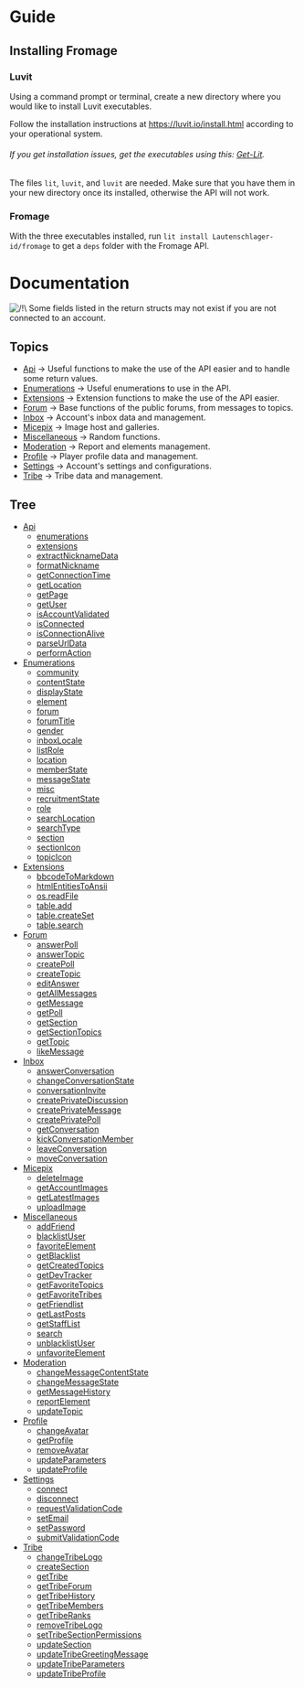 # Guide

## Installing Fromage

### Luvit

Using a command prompt or terminal, create a new directory where you would like to install Luvit executables.

Follow the installation instructions at https://luvit.io/install.html according to your operational system.<br>
###### If you get installation issues, get the executables using this: [Get-Lit](https://github.com/SinisterRectus/get-lit).

The files `lit`, `luvit`, and `luvit` are needed. Make sure that you have them in your new directory once its installed, otherwise the API will not work.

### Fromage

With the three executables installed, run `lit install Lautenschlager-id/fromage` to get a `deps` folder with the Fromage API.

# Documentation

![/!\\](http://images.atelier801.com/168395f0cbc.png) Some fields listed in the return structs may not exist if you are not connected to an account.

## Topics

- [Api](Api.md) → Useful functions to make the use of the API easier and to handle some return values.
- [Enumerations](Enumerations.md) → Useful enumerations to use in the API.
- [Extensions](Extensions.md) → Extension functions to make the use of the API easier.
- [Forum](Forum.md) → Base functions of the public forums, from messages to topics.
- [Inbox](Inbox.md) → Account's inbox data and management.
- [Micepix](Micepix.md) → Image host and galleries.
- [Miscellaneous](Miscellaneous.md) → Random functions. 
- [Moderation](Moderation.md) → Report and elements management.
- [Profile](Profile.md) → Player profile data and management.
- [Settings](Settings.md) → Account's settings and configurations.
- [Tribe](Tribe.md) → Tribe data and management.

## Tree

- [Api](Api.md)
	- [enumerations](Api.md#enumerations---)
	- [extensions](Api.md#extensions---)
	- [extractNicknameData](Api.md#extractnicknamedata--nickname-)
	- [formatNickname](Api.md#formatnickname--nickname-)
	- [getConnectionTime](Api.md#getconnectiontime---)
	- [getLocation](Api.md#getlocation--forum-community-section-)
	- [getPage](Api.md#getpage--url-)
	- [getUser](Api.md#getuser---)
	- [isAccountValidated](Api.md#isaccountvalidated---)
	- [isConnected](Api.md#isconnected---)
	- [isConnectionAlive](Api.md#isconnectionalive---)
	- [parseUrlData](Api.md#parseurldata--href-)
	- [performAction](Api.md#performaction--uri-postdata-ajaxuri-file-)
- [Enumerations](Enumerations.md)
	- [community](Enumerations.md#community-int)
	- [contentState](Enumerations.md#contentstate-string)
	- [displayState](Enumerations.md#displaystate-int)
	- [element](Enumerations.md#element-int)
	- [forum](Enumerations.md#forum-int)
	- [forumTitle](Enumerations.md#forumtitle-string)
	- [gender](Enumerations.md#gender-int)
	- [inboxLocale](Enumerations.md#inboxlocale-int)
	- [listRole](Enumerations.md#listrole-int)
	- [location](Enumerations.md#location-table)
	- [memberState](Enumerations.md#memberstate-string)
	- [messageState](Enumerations.md#messagestate-int)
	- [misc](Enumerations.md#misc-int)
	- [recruitmentState](Enumerations.md#recruitmentstate-int)
	- [role](Enumerations.md#role-int)
	- [searchLocation](Enumerations.md#searchlocation-int)
	- [searchType](Enumerations.md#searchtype-int)
	- [section](Enumerations.md#section-string)
	- [sectionIcon](Enumerations.md#sectionicon-string)
	- [topicIcon](Enumerations.md#topicicon-string)
- [Extensions](Extensions.md)
	- [bbcodeToMarkdown](Extensions.md#bbcodetomarkdown--bbcode-)
	- [htmlEntitiesToAnsii](Extensions.md#htmlentitiestoansii--str-)
	- [os.readFile](Extensions.md#osreadfile--file-)
	- [table.add](Extensions.md#tableadd--src-list-)
	- [table.createSet](Extensions.md#tablecreateset--tbl-index-)
	- [table.search](Extensions.md#tablesearch--tbl-value-index-)
- [Forum](Forum.md)
	- [answerPoll](Forum.md#answerpoll--option-location-pollid-)
	- [answerTopic](Forum.md#answertopic--message-location-)
	- [createPoll](Forum.md#createpoll--title-message-pollresponses-location-settings-)
	- [createTopic](Forum.md#createtopic--title-message-location-)
	- [editAnswer](Forum.md#editanswer--messageid-message-location-)
	- [getAllMessages](Forum.md#getallmessages--location-getallinfo-pagenumber-)
	- [getMessage](Forum.md#getmessage--postid-location-)
	- [getPoll](Forum.md#getpoll--location-)
	- [getSection](Forum.md#getsection--location-)
	- [getSectionTopics](Forum.md#getsectiontopics--location-getallinfo-pagenumber-)
	- [getTopic](Forum.md#gettopic--location-ignorefirstmessage-)
	- [likeMessage](Forum.md#likemessage--messageid-location-)
- [Inbox](Inbox.md)
	- [answerConversation](Inbox.md#answerconversation--conversationid-answer-)
	- [changeConversationState](Inbox.md#changeconversationstate--displaystate-conversationid-)
	- [conversationInvite](Inbox.md#conversationinvite--conversationid-username-)
	- [createPrivateDiscussion](Inbox.md#createprivatediscussion--destinataries-subject-message-)
	- [createPrivateMessage](Inbox.md#createprivatemessage--destinatary-subject-message-)
	- [createPrivatePoll](Inbox.md#createprivatepoll--destinataries-subject-message-pollresponses-settings-)
	- [getConversation](Inbox.md#getconversation--location-ignorefirstmessage-)
	- [kickConversationMember](Inbox.md#kickconversationmember--conversationid-userid-)
	- [leaveConversation](Inbox.md#leaveconversation--conversationid-)
	- [moveConversation](Inbox.md#moveconversation--inboxlocale-conversationid-)
- [Micepix](Micepix.md)
	- [deleteImage](Micepix.md#deleteimage--imageid-)
	- [getAccountImages](Micepix.md#getaccountimages--pagenumber-)
	- [getLatestImages](Micepix.md#getlatestimages--quantity-)
	- [uploadImage](Micepix.md#uploadimage--image-ispublic-)
- [Miscellaneous](Miscellaneous.md)
	- [addFriend](Miscellaneous.md#addfriend--username-)
	- [blacklistUser](Miscellaneous.md#blacklistuser--username-)
	- [favoriteElement](Miscellaneous.md#favoriteelement--element-elementid-location-)
	- [getBlacklist](Miscellaneous.md#getblacklist---)
	- [getCreatedTopics](Miscellaneous.md#getcreatedtopics--username-)
	- [getDevTracker](Miscellaneous.md#getdevtracker---)
	- [getFavoriteTopics](Miscellaneous.md#getfavoritetopics---)
	- [getFavoriteTribes](Miscellaneous.md#getfavoritetribes---)
	- [getFriendlist](Miscellaneous.md#getfriendlist---)
	- [getLastPosts](Miscellaneous.md#getlastposts--pagenumber-username-extractnavbar-)
	- [getStaffList](Miscellaneous.md#getstafflist--role-)
	- [search](Miscellaneous.md#search--searchtype-search-pagenumber-data-)
	- [unblacklistUser](Miscellaneous.md#unblacklistuser--username-)
	- [unfavoriteElement](Miscellaneous.md#unfavoriteelement--favoriteid-location-)
- [Moderation](Moderation.md)
	- [changeMessageContentState](Moderation.md#changemessagecontentstate--messageid-contentstate-location-)
	- [changeMessageState](Moderation.md#changemessagestate--messageid-messagestate-location-reason-)
	- [getMessageHistory](Moderation.md#getmessagehistory--messageid-location-)
	- [reportElement](Moderation.md#reportelement--element-elementid-reason-location-)
	- [updateTopic](Moderation.md#updatetopic--location-data-)
- [Profile](Profile.md)
	- [changeAvatar](Profile.md#changeavatar--image-)
	- [getProfile](Profile.md#getprofile--username-)
	- [removeAvatar](Profile.md#removeavatar---)
	- [updateParameters](Profile.md#updateparameters--parameters-)
	- [updateProfile](Profile.md#updateprofile--data-)
- [Settings](Settings.md)
	- [connect](Settings.md#connect--username-userpassword-)
	- [disconnect](Settings.md#disconnect---)
	- [requestValidationCode](Settings.md#requestvalidationcode---)
	- [setEmail](Settings.md#setemail--email-registration-)
	- [setPassword](Settings.md#setpassword--password-disconnect-)
	- [submitValidationCode](Settings.md#submitvalidationcode--code-)
- [Tribe](Tribe.md)
	- [changeTribeLogo](Tribe.md#changetribelogo--image-)
	- [createSection](Tribe.md#createsection--data-location-)
	- [getTribe](Tribe.md#gettribe--tribeid-)
	- [getTribeForum](Tribe.md#gettribeforum--location-)
	- [getTribeHistory](Tribe.md#gettribehistory--tribeid-pagenumber-)
	- [getTribeMembers](Tribe.md#gettribemembers--tribeid-pagenumber-)
	- [getTribeRanks](Tribe.md#gettriberanks--tribeid-)
	- [removeTribeLogo](Tribe.md#removetribelogo---)
	- [setTribeSectionPermissions](Tribe.md#settribesectionpermissions--permissions-location-)
	- [updateSection](Tribe.md#updatesection--data-location-)
	- [updateTribeGreetingMessage](Tribe.md#updatetribegreetingmessage--message-)
	- [updateTribeParameters](Tribe.md#updatetribeparameters--parameters-)
	- [updateTribeProfile](Tribe.md#updatetribeprofile--data-)